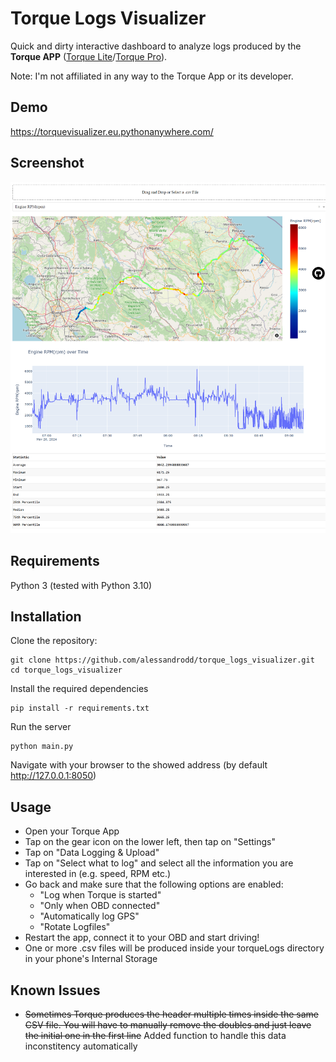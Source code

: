 # Torque Logs Visualizer
Quick and dirty interactive dashboard to analyze logs produced by the **Torque APP** ([Torque Lite](https://play.google.com/store/apps/details?id=org.prowl.torquefree)/[Torque Pro](https://play.google.com/store/apps/details?id=org.prowl.torque)).

Note: I'm not affiliated in any way to the Torque App or its developer.

## Demo
https://torquevisualizer.eu.pythonanywhere.com/

## Screenshot
![App screenshot](/screenshots/example.png?raw=true)

## Requirements
Python 3 (tested with Python 3.10)

## Installation
Clone the repository:
```
git clone https://github.com/alessandrodd/torque_logs_visualizer.git
cd torque_logs_visualizer
```
Install the required dependencies
```
pip install -r requirements.txt
```
Run the server
```
python main.py
```

Navigate with your browser to the showed address (by default http://127.0.0.1:8050)

## Usage
- Open your Torque App
- Tap on the gear icon on the lower left, then tap on "Settings"
- Tap on "Data Logging & Upload"
- Tap on "Select what to log" and select all the information you are interested in (e.g. speed, RPM etc.)
- Go back and make sure that the following options are enabled:
  - "Log when Torque is started"
  - "Only when OBD connected"
  - "Automatically log GPS"
  - "Rotate Logfiles"
- Restart the app, connect it to your OBD and start driving!
- One or more .csv files will be produced inside your torqueLogs directory in your phone's Internal Storage

## Known Issues
- ~~Sometimes Torque produces the header multiple times inside the same CSV file. You will have to manually remove the doubles and just leave the initial one in the first line~~ Added function to handle this data inconstitency automatically